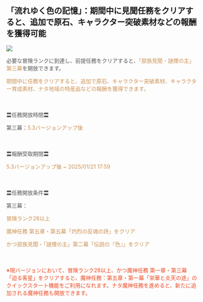 ## 「流れゆく色の記憶」：期間中に見聞任務をクリアすると、追加で原石、キャラクター突破素材などの報酬を獲得可能
<img src="https://sdk.hoyoverse.com/upload/ann/2024/12/19/53e2b6bbdd2dadeb498bbfcabefd1708_1326657450195326399.png">
<p style="white-space: pre-wrap;"><span style="color:rgba(85,85,85,1)">必要な冒険ランクに到達し、前提任務をクリアすると、</span><span style="color:rgba(204,146,85,1)">「部族見聞・謎煙の主」第三幕</span><span style="color:rgba(85,85,85,1)">を開放できます。</span></p><p style="white-space: pre-wrap; text-align: left;"><span style="color:rgba(204,146,85,1)">期間中に任務をクリアすると、追加で原石、キャラクター突破素材、キャラクター育成素材、ナタ地域の特産品などの報酬を獲得できます。</span></p><p style="white-space: pre-wrap; min-height: 1.5em; text-align: left;"></p><p style="white-space: pre-wrap; text-align: left;"><span style="color:rgba(85,85,85,1)">〓任務開放時間〓</span></p><p style="white-space: pre-wrap; text-align: left;"><span style="color:rgba(85,85,85,1)">第三幕：</span><span style="color:rgba(204,146,85,1)">5.3バージョンアップ後</span></p><p style="white-space: pre-wrap; min-height: 1.5em; text-align: left;"></p><p style="white-space: pre-wrap; text-align: left;"><span style="color:rgba(85,85,85,1)">〓報酬受取期間〓</span></p><p style="white-space: pre-wrap; text-align: left;"><span style="color:rgba(204,146,85,1)">5.3バージョンアップ後 ~ <t class="t_lc" contenteditable="false">2025/01/21 17:59</t></span></p><p style="white-space: pre-wrap; min-height: 1.5em; text-align: left;"></p><p style="white-space: pre-wrap; text-align: left;"><span style="color:rgba(85,85,85,1)">〓任務開放条件〓</span></p><p style="white-space: pre-wrap; text-align: left;"><span style="color:rgba(85,85,85,1)">第三幕：</span></p><p style="white-space: pre-wrap; text-align: left;"><span style="color:rgba(204,146,85,1)">冒険ランク28以上</span></p><p style="white-space: pre-wrap; text-align: left;"><span style="color:rgba(204,146,85,1)">魔神任務 第五章・第五幕「灼烈の反魂の詩」をクリア</span></p><p style="white-space: pre-wrap;"><span style="color:rgba(204,146,85,1)">かつ部族見聞・「謎煙の主」第二幕「伝説の『色』」をクリア</span></p><p style="white-space: pre-wrap; min-height: 1.5em; text-align: left;"></p><p style="white-space: pre-wrap; text-align: left;"><span style="color:rgba(236,73,35,1)">※現バージョンにおいて、冒険ランク28以上、かつ魔神任務 第一章・第三幕「迫る客星」をクリアすると、魔神任務：第五章・第一幕「栄華と炎天の途」のクイックスタート機能をご利用になれます。ナタ魔神任務を進めると、新たに追加される魔神任務も開放できます。</span></p>
